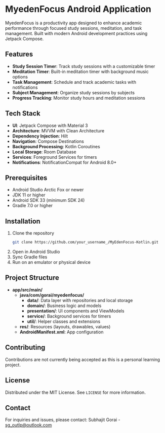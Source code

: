 # MyedenFocus Android Application

MyedenFocus is a productivity app designed to enhance academic performance through focused study sessions, meditation, and task management. Built with modern Android development practices using Jetpack Compose.

## Features

- **Study Session Timer**: Track study sessions with a customizable timer
- **Meditation Timer**: Built-in meditation timer with background music options
- **Task Management**: Schedule and track academic tasks with notifications
- **Subject Management**: Organize study sessions by subjects
- **Progress Tracking**: Monitor study hours and meditation sessions

## Tech Stack

- **UI**: Jetpack Compose with Material 3
- **Architecture**: MVVM with Clean Architecture
- **Dependency Injection**: Hilt
- **Navigation**: Compose Destinations
- **Background Processing**: Kotlin Coroutines
- **Local Storage**: Room Database
- **Services**: Foreground Services for timers
- **Notifications**: NotificationCompat for Android 8.0+

## Prerequisites

- Android Studio Arctic Fox or newer
- JDK 11 or higher
- Android SDK 33 (minimum SDK 24)
- Gradle 7.0 or higher

## Installation

1. Clone the repository
   ```sh
   git clone https://github.com/your_username_/MyEdenFocus-Kotlin.git
   ```
2. Open in Android Studio
3. Sync Gradle files
4. Run on an emulator or physical device

## Project Structure

- **app/src/main/**
  - **java/com/gorai/myedenfocus/**
    - **data/**: Data layer with repositories and local storage
    - **domain/**: Business logic and models
    - **presentation/**: UI components and ViewModels
    - **service/**: Background services for timers
    - **util/**: Helper classes and extensions
  - **res/**: Resources (layouts, drawables, values)
  - **AndroidManifest.xml**: App configuration

## Contributing

Contributions are not currently being accepted as this is a personal learning project.

## License

Distributed under the MIT License. See `LICENSE` for more information.

## Contact

For inquiries and issues, please contact:
Subhajit Gorai - [sg_outlp@outlook.com](mailto:sg_outlp@outlook.com)
